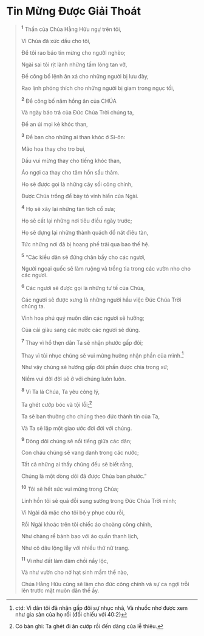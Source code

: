 # Tin Mừng Ðược Giải Thoát

> <sup><b>1</b></sup> Thần của Chúa Hằng Hữu ngự trên tôi,
>
> Vì Chúa đã xức dầu cho tôi,
>
> Ðể tôi rao báo tin mừng cho người nghèo;
>
> Ngài sai tôi rịt lành những tấm lòng tan vỡ,
>
> Ðể công bố lệnh ân xá cho những người bị lưu đày,
>
> Rao lịnh phóng thích cho những người bị giam trong ngục tối,
>
> <sup><b>2</b></sup> Ðể công bố năm hồng ân của CHÚA
>
> Và ngày báo trả của Ðức Chúa Trời chúng ta,
>
> Ðể an ủi mọi kẻ khóc than,
>
> <sup><b>3</b></sup> Ðể ban cho những ai than khóc ở Si-ôn:
>
> Mão hoa thay cho tro bụi,
>
> Dầu vui mừng thay cho tiếng khóc than,
>
> Áo ngợi ca thay cho tâm hồn sầu thảm.
>
> Họ sẽ được gọi là những cây sồi công chính,
>
> Ðược Chúa trồng để bày tỏ vinh hiển của Ngài.
>
> <sup><b>4</b></sup> Họ sẽ xây lại những tàn tích cổ xưa;
>
> Họ sẽ cất lại những nơi tiêu điều ngày trước;
>
> Họ sẽ dựng lại những thành quách đổ nát điêu tàn,
>
> Tức những nơi đã bị hoang phế trải qua bao thế hệ.
>
> <sup><b>5</b></sup> “Các kiều dân sẽ đứng chăn bầy cho các ngươi,
>
> Người ngoại quốc sẽ làm ruộng và trồng tỉa trong các vườn nho cho các ngươi.
>
> <sup><b>6</b></sup> Các ngươi sẽ được gọi là những tư tế của Chúa,
>
> Các ngươi sẽ được xưng là những người hầu việc Ðức Chúa Trời chúng ta.
>
> Vinh hoa phú quý muôn dân các ngươi sẽ hưởng;
>
> Của cải giàu sang các nước các ngươi sẽ dùng.
>
> <sup><b>7</b></sup> Thay vì hổ thẹn dân Ta sẽ nhận phước gấp đôi;
>
> Thay vì tủi nhục chúng sẽ vui mừng hưởng nhận phần của mình.[^1-d06832a0-b6e9-4cd4-a034-b745d4e96032]
>
> Như vậy chúng sẽ hưởng gấp đôi phần được chia trong xứ;
>
> Niềm vui đời đời sẽ ở với chúng luôn luôn.
>
> <sup><b>8</b></sup> Vì Ta là Chúa, Ta yêu công lý,
>
> Ta ghét cướp bóc và tội lỗi;[^2-d06832a0-b6e9-4cd4-a034-b745d4e96032]
>
> Ta sẽ ban thưởng cho chúng theo đức thành tín của Ta,
>
> Và Ta sẽ lập một giao ước đời đời với chúng.
>
> <sup><b>9</b></sup> Dòng dõi chúng sẽ nổi tiếng giữa các dân;
>
> Con cháu chúng sẽ vang danh trong các nước;
>
> Tất cả những ai thấy chúng đều sẽ biết rằng,
>
> Chúng là một dòng dõi đã được Chúa ban phước.”
>
> <sup><b>10</b></sup> Tôi sẽ hết sức vui mừng trong Chúa;
>
> Linh hồn tôi sẽ quá đỗi sung sướng trong Ðức Chúa Trời mình;
>
> Vì Ngài đã mặc cho tôi bộ y phục cứu rỗi,
>
> Rồi Ngài khoác trên tôi chiếc áo choàng công chính,
>
> Như chàng rể bảnh bao với áo quần thanh lịch,
>
> Như cô dâu lộng lẫy với nhiều thứ nữ trang.
>
> <sup><b>11</b></sup> Vì như đất làm đâm chồi nẩy lộc,
>
> Và như vườn cho nở hạt sinh mầm thể nào,
>
> Chúa Hằng Hữu cũng sẽ làm cho đức công chính và sự ca ngợi trỗi lên trước mặt muôn dân thể ấy.

[^1-d06832a0-b6e9-4cd4-a034-b745d4e96032]: ctd: Vì dân tôi đã nhận gấp đôi sự nhục nhã, Và nhuốc nhơ được xem như gia sản của họ rồi (đối chiếu với 40:2)

[^2-d06832a0-b6e9-4cd4-a034-b745d4e96032]: Có bản ghi: Ta ghét đi ăn cướp rồi đến dâng của lễ thiêu.
